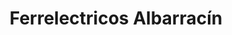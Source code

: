 ---
title: "Ferrelectricos Albarracín"
url: /barrio-los-libertadores/ferrelectricos-albarracin/
shop: Eisenwaren
---